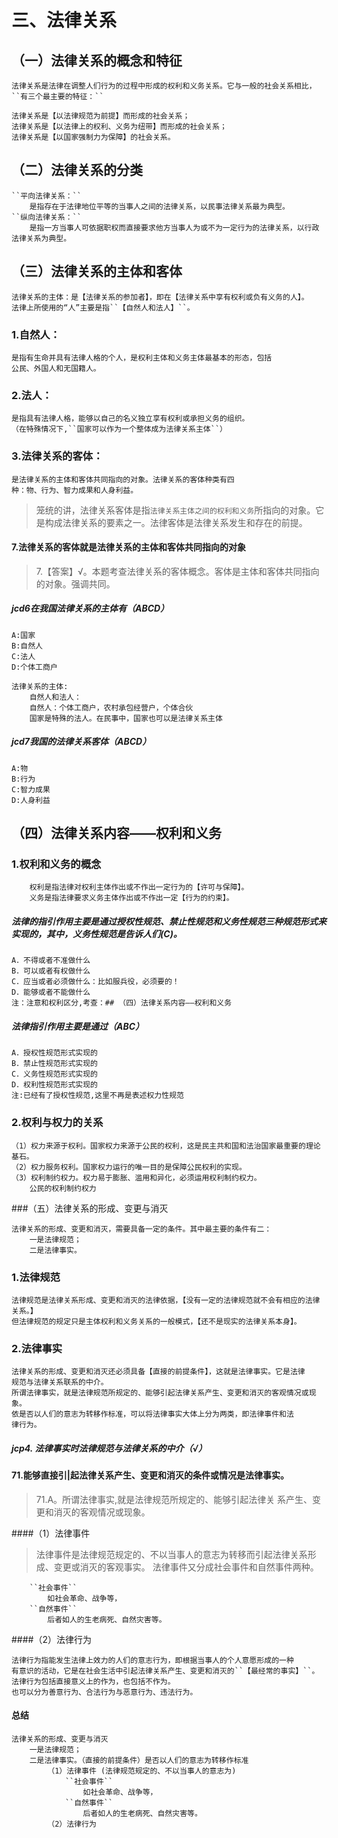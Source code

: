 # 三、法律关系
## （一）法律关系的概念和特征
    法律关系是法律在调整人们行为的过程中形成的权利和义务关系。它与一般的社会关系相比，
    ``有三个最主要的特征：``

    法律关系是【以法律规范为前提】而形成的社会关系；
    法律关系是【以法律上的权利、义务为纽带】而形成的社会关系；
    法律关系是【以国家强制力为保障】的社会关系。

## （二）法律关系的分类
    ``平向法律关系：``
        是指存在于法律地位平等的当事人之间的法律关系，以民事法律关系最为典型。
    ``纵向法律关系：``
        是指一方当事人可依据职权而直接要求他方当事人为或不为一定行为的法律关系，以行政法律关系为典型。

## （三）法律关系的主体和客体
    法律关系的主体：是【法律关系的参加者】，即在【法律关系中享有权利或负有义务的人】。
    法律上所使用的“人”主要是指``【自然人和法人】``。
### 1.自然人：
    是指有生命并具有法律人格的个人，是权利主体和义务主体最基本的形态，包括
    公民、外国人和无国籍人。
### 2.法人：
    是指具有法律人格，能够以自己的名义独立享有权利或承担义务的组织。
    （在特殊情况下,``国家可以作为一个整体成为法律关系主体``）
### 3.法律关系的客体：
    是法律关系的主体和客体共同指向的对象。法律关系的客体种类有四
    种：物、行为、智力成果和人身利益。

>   笼统的讲，法律关系客体是指`法律关系主体之间的权利和义务`所指向的对象。它是构成法律关系的要素之一。法律客体是法律关系发生和存在的前提。    

#### 7.法律关系的客体就是法律关系的主体和客体共同指向的对象
> 7.【答案】√。本题考查法律关系的客体概念。客体是主体和客体共同指向
  的对象。强调共同。  

##### jcd6在我国法律关系的主体有（ABCD）
    A:国家
    B:自然人
    C:法人
    D:个体工商户
    
    法律关系的主体:
        自然人和法人：
        自然人：个体工商户，农村承包经营户，个体合伙
        国家是特殊的法人。在民事中，国家也可以是法律关系主体
        
        
##### jcd7我国的法律关系客体（ABCD）
    A:物
    B:行为
    C:智力成果
    D:人身利益        



## （四）法律关系内容——权利和义务
### 1.权利和义务的概念
        权利是指法律对权利主体作出或不作出一定行为的【许可与保障】。
        义务是指法律要求义务主体作出或不作出一定【行为的约束】。

##### 法律的指引作用主要是通过授权性规范、禁止性规范和义务性规范三种规范形式来实现的，其中，义务性规范是告诉人们(C)。
    A．不得或者不准做什么
    B．可以或者有权做什么
    C．应当或者必须做什么：比如服兵役，必须要的！
    D．能够或者不能做什么
    注：注意和权利区分,考查：## （四）法律关系内容——权利和义务        

##### 法律指引作用主要是通过（ABC）
    A．授权性规范形式实现的 
    B．禁止性规范形式实现的
    C．义务性规范形式实现的 
    D．权利性规范形式实现的  
    注:已经有了授权性规范,这里不再是表述权力性规范

### 2.权利与权力的关系
    （1）权力来源于权利。国家权力来源于公民的权利，这是民主共和国和法治国家最重要的理论基石。
    （2）权力服务权利。国家权力运行的唯一目的是保障公民权利的实现。
    （3）权利制约权力。权力易于膨胀、滥用和异化，必须运用权利制约权力。
        公民的权利制约权力

###（五）法律关系的形成、变更与消灭

    法律关系的形成、变更和消灭，需要具备一定的条件。其中最主要的条件有二：
        一是法律规范；
        二是法律事实。

### 1.法律规范
    法律规范是法律关系形成、变更和消灭的法律依据，【没有一定的法律规范就不会有相应的法律关系。】
    但法律规范的规定只是主体权利和义务关系的一般模式，【还不是现实的法律关系本身】。
### 2.法律事实
    法律关系的形成、变更和消灭还必须具备【直接的前提条件】，这就是法律事实。它是法律
    规范与法律关系联系的中介。
    所谓法律事实，就是法律规范所规定的、能够引起法律关系产生、变更和消灭的客观情况或现象。
    依是否以人们的意志为转移作标准，可以将法律事实大体上分为两类，即法律事件和法
    律行为。

##### jcp4. 法律事实时法律规范与法律关系的中介（√）

#### 71.能够直接引|起法律关系产生、变更和消灭的条件或情况是法律事实。
>   71.A。所谓法律事实,就是法律规范所规定的、能够引起法律关
    系产生、变更和消灭的客观情况或现象。

####（1）法律事件
>   法律事件是法律规范规定的、不以当事人的意志为转移而引起法律关系形成、变更或消灭的客观事实。
        法律事件又分成社会事件和自然事件两种。
        
        ``社会事件``
            如社会革命、战争等，
        ``自然事件``
            后者如人的生老病死、自然灾害等。

####（2）法律行为

    法律行为指能发生法律上效力的人们的意志行为，即根据当事人的个人意愿形成的一种
    有意识的活动，它是在社会生活中引起法律关系产生、变更和消灭的``【最经常的事实】``。
    法律行为包括直接意义上的作为，也包括不作为。
    也可以分为善意行为、合法行为与恶意行为、违法行为。

#### 总结
    法律关系的形成、变更与消灭
        一是法律规范；
        二是法律事实。（直接的前提条件）是否以人们的意志为转移作标准
            （1）法律事件 (法律规范规定的、不以当事人的意志为)
                ``社会事件``
                    如社会革命、战争等，
                ``自然事件``
                    后者如人的生老病死、自然灾害等。
            （2）法律行为


